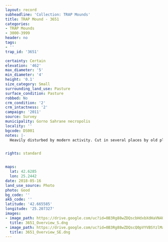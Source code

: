 ```yaml
---
layout: record
subheadline: 'Collection: TRAP Mounds'
title: TRAP Mound - 3651
categories:
- TRAP Mounds
- 3000-3999
header: no
tags:
- ''
trap_id: '3651'

certainty: Certain
elevation: '462'
max_diameter: '5'
min_diameter: '4'
height: '0.1'
size_category: Small
surrounding_land_use: Pasture
surface_condition: Pasture
robbed: No
crm_condition: '2'
crm_intactness: '2'
campaign: '2011'
source: Survey
municipality: Gorno Sahrane necropolis
locality: ''
bgcode: DS001
notes: |-
  Heavily disturbed by modern activity. Cut in several places by old ploughing stoney surface, thin vegetation. No visible robbers trenches.


rights: standard


maps:
  lat: 42.6285
  lon: 25.2442
date: 2018-05-16
land_use_source: Photo
photo: Good
bg_code: ''
akb_code: ''
latitude: '42.665585'
longitude: '25.207327'
images:
- image_path: https://drive.google.com/uc?id=0B3Rg88wZDQscbHdxbXdHaVN4Q1E
  title: 3651_Overview_S.dng
- image_path: https://drive.google.com/uc?id=0B3Rg88wZDQscQ0pVYVBSYzlMaVU
  title: 3651_Overview_SE.dng
---
```

